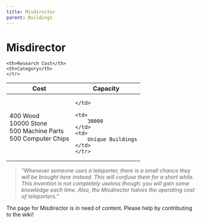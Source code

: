 ```yaml
---
title: Misdirector
parent: Buildings
---
```

# Misdirector

<table>
<thead>
	<tr>
	<th>Cost</th>
	<th>Capacity</th>
	
	<th>Research Cost</th>
	<th>Category</th>
	</tr>
</thead>
<tbody>
	<tr>
	<td>
		400 Wood<br>10000 Stone<br>500 Machine Parts<br>500 Computer Chips
	</td>
	<td>
		
	</td>
	
	<td>
		30000
	</td>
	<td>
		Unique Buildings
	</td>
	</tr>
</tbody>
</table>

> *"Whenever someone uses a teleporter, there is a small chance they will be brought here instead. This will confuse them for a short while. This invention is not completely useless though: you will gain some knowledge each time. Also, the Misdirector halves the operating cost of teleporters."*

The page for Misdirector is in need of content. Please help by contributing to the wiki!
